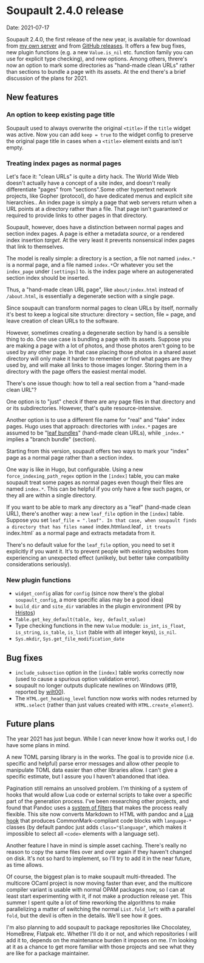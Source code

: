 <h1 id="post-title">Soupault 2.4.0 release</h1>

<p>Date: <time id="post-date">2021-07-17</time> </p>

<p id="post-excerpt">
Soupault 2.4.0, the first release of the new year, is available for download from <a href="https://files.baturin.org/software/soupault/2.4.0">my own server</a>
and from <a href="https://github.com/dmbaturin/soupault/releases/tag/2.4.0">GitHub releases</a>.
It offers a few bug fixes, new plugin functions (e.g. a new <code>Value.is_nil</code> etc. function family you can use for explicit type checking),
and new options. Among others, threre's now an option to mark some directories as "hand-made clean URLs" rather than sections to
bundle a page with its assets. At the end there's a brief discussion of the plans for 2021.
</p>

## New features

### An option to keep existing page title

Soupault used to always overwrite the original `<title>` if the `title` widget was active.
Now you can add `keep = true` to the widget config to preserve the original page title
in cases when a `<title>` element exists and isn't empty.

### Treating index pages as normal pages

Let's face it: "clean URLs" is quite a dirty hack. The World Wide Web doesn't actually have a concept of a site index,
and doesn't really differentiate "pages" from "sections".<fn>Some other hypertext network projects, like <wikipedia>Gopher (protocol)</wikipedia>,
do have dedicated menus and explicit site hierarchies.</fn>.
An index page is simply a page that web servers return when a URL points at a directory rather than a file.
That page isn't guaranteed or required to provide links to other pages in that directory.

Soupault, however, does have a distinction between normal pages and section index pages. A page is either a metadata _source_,
or a rendered index insertion _target_. At the very least it prevents nonsensical index pages that link to themselves.

The model is really simple: a directory is a section, a file not named `index.*` is a normal page,
and a file named `index.*`<fn>Or whatever you set the <code>index_page</code> under <code>[settings]</code> to.</fn>
 is the index page where an autogenerated section index should be inserted.

Thus, a "hand-made clean URL page", like `about/index.html` instead of `/about.html`, is essentially a degenerate section with a single page.

Since soupault can transform normal pages to clean URLs by itself, normally it's best to keep a logical site structure:
directory = section, file = page, and leave creation of clean URLs to the software.

However, sometimes creating a degenerate section by hand is a sensible thing to do. One use case is bundling a page with its assets.
Suppose you are making a page with a lot of photos, and those photos aren't going to be used by any other page.
In that case placing those photos in a shared asset directory will only make it harder to remember or find what pages are they used by,
and will make all links to those images longer.
Storing them in a directory with the page offers the easiest mental model.

There's one issue though: how to tell a real section from a "hand-made clean URL"?

One option is to "just" check if there are any page files in that directory and or its subdirectories.
However, that's quite resource-intensive.

Another option is to use a different file name for "real" and "fake" index pages.
Hugo uses that approach: directories with `index.*` pages are assumed to be "[leaf bundles](https://gohugo.io/content-management/page-bundles/)"
(hand-made clean URLs), while `_index.*` implies a "branch bundle" (section).

Starting from this version, soupault offers two ways to mark your "index" page as a normal page rather than a section index.

One way is like in Hugo, but configurable. Using a new `force_indexing_path_regex` option in the `[index]` table,
you can make soupault treat some pages as normal pages even though their files are named `index.*`.
This can be helpful if you only have a few such pages, or they all are within a single directory.

If you want to be able to mark any directory as a "leaf" (hand-made clean URL), there's another way:
a new `leaf_file` option in the `[index]` table. Suppose you set `leaf_file = ".leaf".
In that case, when soupault finds a directory that has files named `index.html` and `.leaf`,
it treats `index.html` as a normal page and extracts metadata from it.

There's no default value for the `leaf_file` option, you need to set it explicitly if you want it.
It's to prevent people with existing websites from experiencing an unexpected effect
(unlikely, but better take compatibility considerations seriously).

### New plugin functions

* `widget_config` alias for `config` (since now there's the global `soupault_config`, a more specific alias may be a good idea)
* `build_dir` and `site_dir` variables in the plugin environment (PR by [Hristos](https://hristos.lol))
* `Table.get_key_default(table, key, default_value)`
* Type checking functions in the new `Value` module: `is_int`, `is_float`, `is_string`, `is_table`, `is_list` (table with all integer keys), `is_nil`.
* `Sys.mkdir`, `Sys.get_file_modification_date`

## Bug fixes

* `include_subsection` option in the `[index]` table works correctly now (used to cause a spurious option validation error).
* soupault no longer outputs duplicate newlines on Windows (#19, reported by [wilt00](https://github.com/wilt00)).
* The `HTML.get_heading_level` function now works with nodes returned by `HTML.select` (rather than just values created with `HTML.create_element`).

## Future plans

The year 2021 has just begun. While I can never know how it works out, I do have some plans in mind.

A new TOML parsing library is in the works. The goal is to provide _nice_ (i.e. specific and helpful) parse error messages
and allow other people to manipulate TOML data easier than other libraries allow. I can't give a specific estimate,
but I assure you I haven't abandoned that idea.

Pagination still remains an unsolved problem. I'm thinking of a system of hooks that would allow Lua code or external scripts
to take over a specific part of the generation process. I've been researching other projects, and found that
Pandoc uses a [system of filters](https://pandoc.org/lua-filters.html) that makes the process really flexible.
This site now converts Markdown to HTML with pandoc and a [Lua hook](https://github.com/dmbaturin/soupault-website/blob/master/scripts/cmark-code-blocks.lua)
that produces CommonMark-compliant code blocks with `language-*` classes (by default pandoc just adds `class="$language"`, which makes it impossible
to select all `<code>` elements with a language set).

Another feature I have in mind is simple asset caching. There's really no reason to copy the same files over and over again
if they haven't changed on disk. It's not so hard to implement, so I'll try to add it in the near future, as time allows.

Of course, the biggest plan is to make soupault multi-threaded. The multicore OCaml project is now moving faster than ever,
and the multicore compiler variant is usable with normal OPAM packages now, so I can at least start experimenting with it,
if not make a production release yet.
This summer I spent quite a lot of time reworking the algorithms to make parallelizing a matter of switching
the normal `List.fold_left` with a parallel `fold`, but the devil is often in the details. We'll see how it goes.

I'm also planning to add soupault to package repositories like Chocolatey, HomeBrew, Flatpak etc.
Whether I'll do it or not, and which repositories I will add it to, depends on the maintenance burden it imposes on me.
I'm looking at it as a chance to get more familiar with those projects and see what they are like for a package maintainer.
